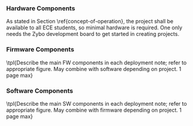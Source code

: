 ### Hardware Components

As stated in Section \ref{concept-of-operation}, the project shall be available
to all ECE students, so minimal hardware is required. One only needs the Zybo
development board to get started in creating projects.

### Firmware Components

\tpl{Describe the main FW components in each deployment note; refer to
appropriate figure. May combine with software depending on project. 1 page max}

### Software Components

\tpl{Describe the main SW components in each deployment note; refer to
appropriate figure. May combine with firmware depending on project. 1 page max}

